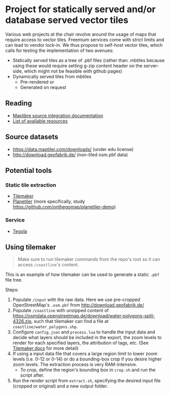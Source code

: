 # Project for statically served and/or database served vector tiles

Various web projects at the chair revolve around the usage of maps that require access to vector tiles. Freemium services come with strict limits and can lead to vendor lock-in. We thus propose to self-host vector tiles, which calls for testing the implementation of two avenues:

- Statically served tiles as a tree of .pbf files (rather than .mbtiles because using these would require setting g-zip content header on the server-side, which might not be feasible with github pages)
- Dynamically served tiles from mbtiles
  - Pre-rendered or
  - Generated on request

## Reading

- [Maplibre source integration documentation](https://maplibre.org/maplibre-gl-js-docs/style-spec/sources/)
- [List of available resources](https://github.com/mapbox/awesome-vector-tiles)

## Source datasets

- https://data.maptiler.com/downloads/ (under edu license)
- http://download.geofabrik.de/ (non-tiled osm.pbf data)

## Potential tools

### Static tile extraction

- [Tilemaker](https://github.com/systemed/tilemaker/)
- [Planetiler](https://github.com/onthegomap/planetiler) (more specifically, study https://github.com/onthegomap/planetiler-demo)

### Service

- [Tegola](https://tegola.io/)

## Using tilemaker

> Make sure to run tilemaker commands from the repo's root so it can access `/coastline`'s content.

This is an example of how tilemaker can be used to generate a static `.pbf` file tree.

Steps:

1. Populate `/input` with the raw data. Here we use pre-cropped OpenStreetMap's `.osm.pbf` from http://download.geofabrik.de/
2. Populate `/coastline` with unzipped content of https://osmdata.openstreetmap.de/download/water-polygons-split-4326.zip, such that tilemaker can find a file at `coastline/water_polygons.shp`.
3. Configure `config.json` and `process.lua` to handle the input data and decide what layers should be included in the export, the zoom levels to render for each specified layers, the attribution of tags, etc. (See [Tilemaker docs](https://github.com/systemed/tilemaker/tree/master/docs) for more detail)
4. If using a input data file that covers a large region limit to lower zoom levels (i.e. 0-12 or 0-14) or do a bounding-box crop if you desire higher zoom levels. The extraction process is very RAM-intensive.
   - To crop, define the region's bounding box in `crop.sh` and run the script after.
5. Run the render script from `extract.sh`, specifying the desired input file (cropped or original) and a new output folder.
